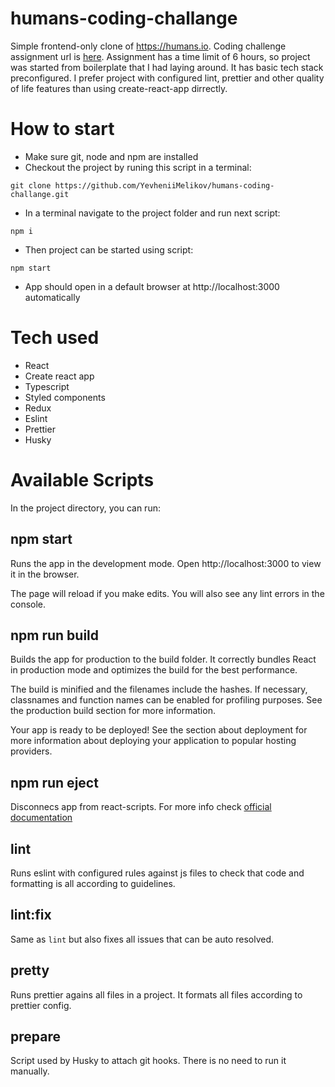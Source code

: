 # humans-coding-challange

Simple frontend-only clone of https://humans.io. Coding challenge assignment url is [here](https://github.com/strata-kk/coding-challenges/tree/master/frontend-react). Assignment has a time limit of 6 hours, so project was started from boilerplate that I had laying around. It has basic tech stack preconfigured. I prefer project with configured lint, prettier and other quality of life features than using create-react-app dirrectly.

# How to start

- Make sure git, node and npm are installed
- Checkout the project by runing this script in a terminal:

```
git clone https://github.com/YevheniiMelikov/humans-coding-challange.git
```

- In a terminal navigate to the project folder and run next script:

```
npm i
```

- Then project can be started using script:

```
npm start
```

- App should open in a default browser at http://localhost:3000 automatically

# Tech used

- React
- Create react app
- Typescript
- Styled components
- Redux
- Eslint
- Prettier
- Husky

# Available Scripts

In the project directory, you can run:

## npm start

Runs the app in the development mode. Open http://localhost:3000 to view it in the browser.

The page will reload if you make edits. You will also see any lint errors in the console.

## npm run build

Builds the app for production to the build folder. It correctly bundles React in production mode and optimizes the build for the best performance.

The build is minified and the filenames include the hashes. If necessary, classnames and function names can be enabled for profiling purposes. See the production build section for more information.

Your app is ready to be deployed! See the section about deployment for more information about deploying your application to popular hosting providers.

## npm run eject

Disconnecs app from react-scripts. For more info check [official documentation](https://create-react-app.dev/docs/available-scripts#npm-run-eject)

## lint

Runs eslint with configured rules against js files to check that code and formatting is all according to guidelines.

## lint:fix

Same as `lint` but also fixes all issues that can be auto resolved.

## pretty

Runs prettier agains all files in a project. It formats all files according to prettier config.

## prepare

Script used by Husky to attach git hooks. There is no need to run it manually.

